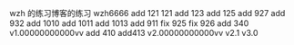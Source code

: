 wzh 的练习博客的练习
wzh6666
add 121 121
add 123 
add 125
add 927
add 932
add 1010
add 1011
add 1013
add 911
fix 925
fix 926
add 340
v1.00000000000vv
add 410
add413
v2.00000000000vv
v2.1
v3.0